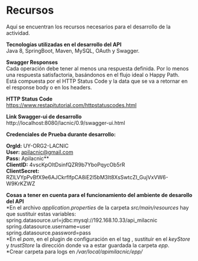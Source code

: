 # Recursos

Aquí se encuentran los recursos necesarios para el desarrollo de la actividad.  

**Tecnologías utilizadas en el desarrollo del API**  
Java 8, SpringBoot, Maven, MySQL, OAuth y Swagger.  

**Swagger Responses**  
Cada operación debe tener al menos una respuesta definida. Por lo menos una respuesta satisfactoria, basándonos en el flujo ideal o Happy Path.  
Está compuesta por el HTTP Status Code y la data que se va a retornar en el response body o en los headers.  

**HTTP Status Code**  
https://www.restapitutorial.com/httpstatuscodes.html

**Link Swagger-ui de desarrollo**  
http://localhost:8080/lacnic/0.9/swagger-ui.html  

**Credenciales de Prueba durante desarrollo:**

**OrgId:** UY-ORG2-LACNIC  
**User:** apilacnic@gmail.com   
**Pass:** Apilacnic**  
**ClientID:** 4vscKpOltDsinfQZR9b7YboPqycOb5rR   
**ClientSecret:** RZlLVYpPvBfX9e6AJCkrflfpCA8iE2l5bM3It8XsSwtcZI_GujVxVW6-W9KrKZWZ   

**Cosas a tener en cuenta para el funcionamiento del ambiente de desarollo del API**  
*En el archivo *application.properties* de la carpeta *src/main/resources* hay que sustituir estas variables:  
spring.datasource.url=jdbc:mysql://192.168.10.33/api_milacnic   
spring.datasource.username=user   
spring.datasource.password=pass  
*En el *pom*, en el plugin de configuración en el tag *<jvmArguments>*, sustituir en el *keyStore* y *trustStore* la dirección donde va a estar guardada la carpeta *epp*.  
*Crear carpeta para logs en */var/local/apimilacnic/epp/*  


